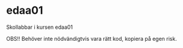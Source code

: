 # edaa01
Skollabbar i kursen edaa01

OBS!! Behöver inte nödvändigtvis vara rätt kod, kopiera på egen risk.
